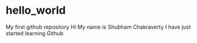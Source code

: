 # hello_world
My first github repository
Hi My name is Shubham Chakraverty
I have just started learning Github
